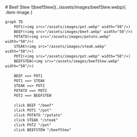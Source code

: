 <figure markdown="1">
# Beef Stew
![beefStew](../assets/images/beefStew.webp){ .item-image }

```mermaid
graph TD
    POT1(<img src="/assets/images/pot.webp" width="50"/>)
    BEEF(<img src="/assets/images/beef.webp" width="50"/>)
    POTATO(<img src="/assets/images/potato.webp" width="50"/>)
    STEAK(<img src="/assets/images/steak.webp" width="50"/>)
    POT2(<img src="/assets/images/pot.webp" width="50"/>)
    BEEFSTEW(<img src="/assets/images/beefStew.webp" width="50"/>)

    BEEF ==> POT1
    POT1 ==> STEAK
    STEAK ==> POT2
    POTATO ==> POT2
    POT2 ==> BEEFSTEW

    click BEEF "/beef"
    click POT1 "/pot"
    click POTATO "/potato"
    click STEAK "/steak"
    click POT2 "/pot"
    click BEEFSTEW "/beefStew"
```
</figure>